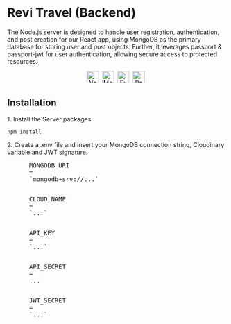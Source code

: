 <div id="header">
  <h1>Revi Travel (Backend)</h1>
  <p> The Node.js server is designed to handle user registration, authentication, and post creation for our React app, using MongoDB as the primary database for storing user and post objects. Further, it leverages passport & passport-jwt for user authentication, allowing secure access to protected resources. </p>
</div>
<div align="center">
  <img src="https://img.shields.io/badge/node.js-white?style=for-the-badge&logo=Node.js&logoColor=339933" alt="Node JS Logo" height="27.5"/>&nbsp;
  <img src="https://img.shields.io/badge/-MongoDB-13aa52?style=for-the-badge&logo=mongodb&logoColor=white" alt="Mongo db" height="27.5"/>&nbsp;
  <img src="https://img.shields.io/badge/express.js-%23404d59.svg?style=for-the-badge&logo=express&logoColor=%2361DAFB" alt="Express JS Logo" height="27.5"/>&nbsp;
  <img src="https://img.shields.io/badge/Passport_Js-black?style=for-the-badge&logo=passport&logoColor=" alt="Passport JS Logo" height="27.5"/>&nbsp;
</div>
<div>
  <h2>Installation</h2>
  <p> 1. Install the Server packages. </p>
  <code>npm install</code>
  <p> 2. Create a .env file and insert your MongoDB connection string, Cloudinary variable and JWT signature. </p>
  <div class="highlight highlight-source-js notranslate position-relative overflow-auto" dir="auto">
    <pre>
      <span class="pl-c1">MONGODB_URI</span>
      <span class="pl-c1">=</span>
      <span class="pl-s">`mongodb+srv://...`</span>
    </pre>
    <pre>
      <span class="pl-c1">CLOUD_NAME</span>
      <span class="pl-c1">=</span>
      <span class="pl-s">`...`</span>
    </pre>
    <pre>
      <span class="pl-c1">API_KEY</span>
      <span class="pl-c1">=</span>
      <span class="pl-s">`...`</span>
    </pre>
    <pre>
      <span class="pl-c1">API_SECRET</span>
      <span class="pl-c1">=</span>
      <span class="pl-s">...</span>
    </pre>
    <pre>
      <span class="pl-c1">JWT_SECRET</span>
      <span class="pl-c1">=</span>
      <span class="pl-s">`...`</span>
    </pre>
  </div>

